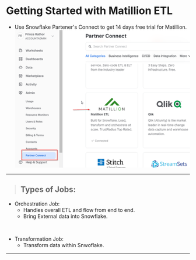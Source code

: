 # **Getting Started with Matillion ETL**

- Use Snowflake Partener's Connect to get 14 days free trial for Matillion.
    ![](img/img1.png)

---

> ## **Types of Jobs:**

- Orchestration Job:  
  - Handles overall ETL and flow from end to end.
  - Bring External data into Snowflake.
  
<br>

- Transformation Job:
  - Transform data within Snwoflake.

--- 
  
